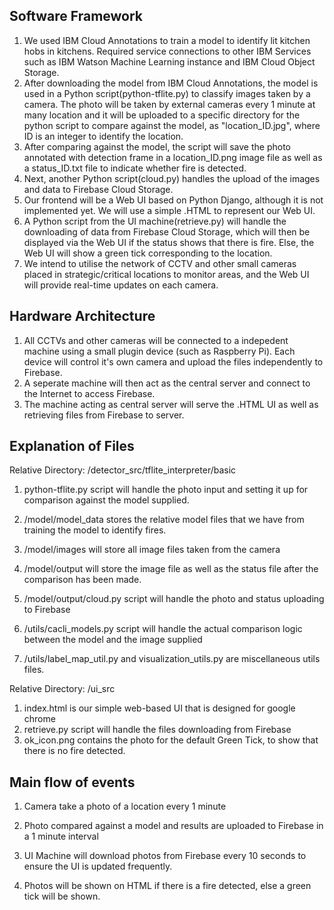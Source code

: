 ## Software Framework
1. We used IBM Cloud Annotations to train a model to identify lit kitchen hobs in kitchens. Required service connections to other IBM Services such as IBM Watson Machine Learning instance and IBM Cloud Object Storage.
2. After downloading the model from IBM Cloud Annotations, the model is used in a Python script(python-tflite.py) to classify images taken by a camera. The photo will be taken by external cameras every 1 minute at many location and it will be uploaded to a specific directory for the python script to compare against the model, as "location_ID.jpg", where ID is an integer to identify the location.
3. After comparing against the model, the script will save the photo annotated with detection frame in a location_ID.png image file as well as a status_ID.txt file to indicate whether fire is detected.
4. Next, another Python script(cloud.py) handles the upload of the images and data to Firebase Cloud Storage.
5. Our frontend will be a Web UI based on Python Django, although it is not implemented yet. We will use a simple .HTML to represent our Web UI.
6. A Python script from the UI machine(retrieve.py) will handle the downloading of data from Firebase Cloud Storage, which will then be displayed via the Web UI if the status shows that there is fire. Else, the Web UI will show a green tick corresponding to the location.
7. We intend to utilise the network of CCTV and other small cameras placed in strategic/critical locations to monitor areas, and the Web UI will provide real-time updates on each camera.

## Hardware Architecture
1. All CCTVs and other cameras will be connected to a indepedent machine using a small plugin device (such as Raspberry Pi). Each device will control it's own camera and upload the files independently to Firebase.
2. A seperate machine will then act as the central server and connect to the Internet to access Firebase.
3. The machine acting as central server will serve the .HTML UI as well as retrieving files from Firebase to server. 

## Explanation of Files
Relative Directory: /detector_src/tflite_interpreter/basic

1. python-tflite.py script will handle the photo input and setting it up for comparison against the model supplied.

2. /model/model_data stores the relative model files that we have from training the model to identify fires.
3. /model/images will store all image files taken from the camera
4. /model/output will store the image file as well as the status file after the comparison has been made.
5. /model/output/cloud.py script will handle the photo and status uploading to Firebase

6. /utils/cacli_models.py script will handle the actual comparison logic between the model and the image supplied 
7. /utils/label_map_util.py and visualization_utils.py are miscellaneous utils files.

Relative Directory: /ui_src

1. index.html is our simple web-based UI that is designed for google chrome
2. retrieve.py script will handle the files downloading from Firebase
3. ok_icon.png contains the photo for the default Green Tick, to show that there is no fire detected.

## Main flow of events

1. Camera take a photo of a location every 1 minute
2. Photo compared against a model and results are uploaded to Firebase in a 1 minute interval

1. UI Machine will download photos from Firebase every 10 seconds to ensure the UI is updated frequently.
2. Photos will be shown on HTML if there is a fire detected, else a green tick will be shown. 
